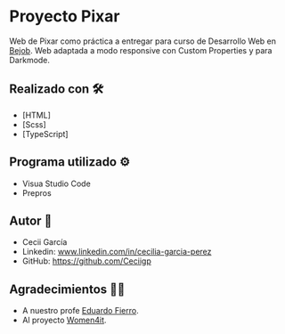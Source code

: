 # Proyecto Pixar
 Web de Pixar como práctica a entregar para curso de Desarrollo Web en <a href="https://www.bejob.com" title="Bejob" target="_blank">Bejob</a>. Web adaptada a modo responsive con Custom Properties y para Darkmode.
 
 ## Realizado con 🛠️
 * [HTML]
 * [Scss]
 * [TypeScript]


## Programa utilizado ⚙️
  * Visua Studio Code
  * Prepros
  
## Autor 🔏
  * Cecii García
  * Linkedin: www.linkedin.com/in/cecilia-garcia-perez
  * GitHub: https://github.com/Ceciigp
  
## Agradecimientos 🙌💜
  * A nuestro profe <a href="https://eduardofierro.pro/" title="Eduardo Fierro" target="_blank">Eduardo Fierro</a>.
  * Al proyecto <a href="https://women4it.eu/" title="Women4it" target="_blank">Women4it</a>.
